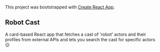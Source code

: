This project was bootstrapped with [Create React App](https://github.com/facebookincubator/create-react-app).

## Robot Cast

A card-based React app that fetches a cast of 'robot' actors and their profiles from external APIs and lets you search the cast for specific actors 😉
